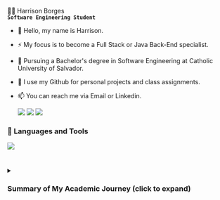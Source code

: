 🧑‍💻 Harrison Borges
<br> **`Software Engineering Student`** </br>

- 👋 Hello, my name is Harrison.
- ⚡ My focus is to become a Full Stack or Java Back-End specialist.
- 📕 Pursuing a Bachelor's degree in Software Engineering at Catholic University of Salvador.
- 🔭 I use my Github for personal projects and class assignments.
- 📫 You can reach me via Email or Linkedin.


  <div> 
  <a href = "https://github.com/HarrisonBorgess"><img src="https://img.shields.io/badge/website-000000?style=for-the-badge&logo=About.me&logoColor=white"></a>
  <a href = "mailto:harrisonborges13@gmail.com"><img src="https://img.shields.io/badge/-Gmail-%23333?style=for-the-badge&logo=gmail&logoColor=white"></a>
  <a href="https://www.linkedin.com/in/harrisonborges/"><img src="https://img.shields.io/badge/-LinkedIn-%230077B5?style=for-the-badge&logo=linkedin&logoColor=white"></a> 
  
</div>

### 🧰 Languages and Tools
<img src="https://skillicons.dev/icons?i=java,spring,html,css,javascript,kotlin,androidstudio,postman,vscode" />

<br />

#
<details>
<summary><h3>Summary of My Academic Journey (click to expand) </h3></summary>
  
Start Year: I entered the Software Engineering course in 2021, at the University where I am currently studying.

Focus of Study: Throughout my degree, I have been focused on learning the fundamentals of Software Engineering, including programming concepts, data structures, algorithms, and software design. I have gained knowledge in various programming languages, with a primary focus on Java,as well as familiarizing myself with frameworks and technologies used in software development.

Project Experience: During my studies, I have had the opportunity to participate in practical projects, applying the theoretical knowledge gained in the classroom. These projects have covered different areas of Software Engineering, such as web development, mobile applications, and information systems.

Graduation Goal: I am eager to graduate in Software Engineering in December 2024. I have been working hard to acquire the necessary skills and obtain a comprehensive understanding of the practices and principles of Software Engineering.

Continuous Learning: In addition to academic studies, I am always seeking opportunities to enhance my skills and expand my knowledge. Participating in online courses, conferences, and development communities allows me to stay updated with the latest trends and advancements in the field of Software Engineering.

Future Goals: I intend to enter the job market as a software developer or software engineer. I am interested in working on challenging projects, collaborating with talented teams, and continuing to learn and grow professionally.
</details>
